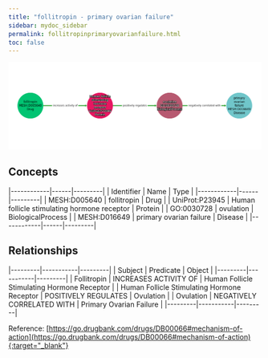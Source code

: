 ```yaml
---
title: "follitropin - primary ovarian failure"
sidebar: mydoc_sidebar
permalink: follitropinprimaryovarianfailure.html
toc: false 
---
```


![Path Visualization](/images/follitropinprimaryovarianfailure.png)

## Concepts

|------------|------|---------|
| Identifier | Name | Type    |
|------------|------|---------|
| MESH:D005640 | follitropin | Drug |
| UniProt:P23945 | Human follicle stimulating hormone receptor | Protein |
| GO:0030728 | ovulation | BiologicalProcess |
| MESH:D016649 | primary ovarian failure | Disease |
|------------|------|---------|

## Relationships

|---------|-----------|---------|
| Subject | Predicate | Object  |
|---------|-----------|---------|
| Follitropin | INCREASES ACTIVITY OF | Human Follicle Stimulating Hormone Receptor |
| Human Follicle Stimulating Hormone Receptor | POSITIVELY REGULATES | Ovulation |
| Ovulation | NEGATIVELY CORRELATED WITH | Primary Ovarian Failure |
|---------|-----------|---------|

Reference: [https://go.drugbank.com/drugs/DB00066#mechanism-of-action](https://go.drugbank.com/drugs/DB00066#mechanism-of-action){:target="_blank"}